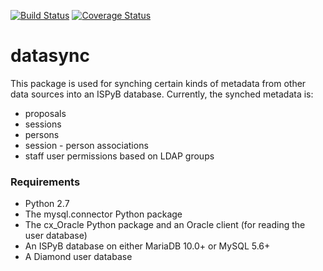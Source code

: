 [![Build Status](https://travis-ci.org/DiamondLightSource/ispyb-propagation.svg?branch=master)](https://travis-ci.org/DiamondLightSource/ispyb-propagation)
[![Coverage Status](https://coveralls.io/repos/github/DiamondLightSource/ispyb-propagation/badge.svg?branch=master)](https://coveralls.io/github/DiamondLightSource/ispyb-propagation?branch=master)

# datasync

This package is used for synching certain kinds of metadata from other
data sources into an ISPyB database. Currently, the synched metadata is:
* proposals
* sessions
* persons
* session - person associations
* staff user permissions based on LDAP groups  

### Requirements
* Python 2.7
* The mysql.connector Python package
* The cx_Oracle Python package and an Oracle client (for reading the user database)  
* An ISPyB database on either MariaDB 10.0+ or MySQL 5.6+
* A Diamond user database
